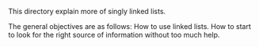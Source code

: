 This directory explain more of singly linked lists.

The general objectives are as follows: How to use linked lists.
How to start to look for the right source of information without too much help.
